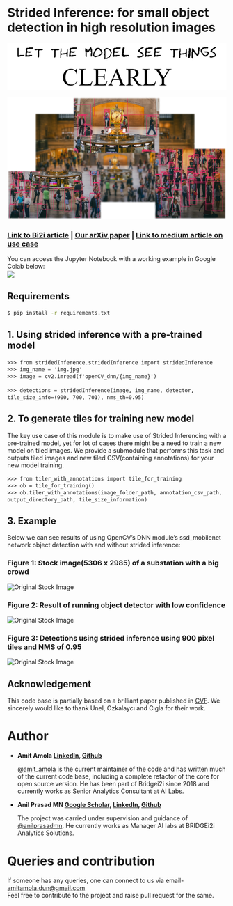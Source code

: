 # Strided Inference: for small object detection in high resolution images     

<img src="images/let.png" width="680">

![Header.png](images/Header.png)

###  [Link to Bi2i article](https://bridgei2i.com/strided_inferencing.com) | [Our arXiv paper](https://arxiv.org/abs/_____) | [Link to medium article on use case](https://amitamola.medium/Strided_inference) 

You can access the Jupyter Notebook with a working example in Google Colab below:  
[<img src="https://colab.research.google.com/assets/colab-badge.svg" align="center">](https://drive.google.com/file/d/1zh3b7wG8dMZBdQFDDtBjM-7Cae37ANTG/view?usp=sharing)

## Requirements
```bash
$ pip install -r requirements.txt
```


## 1. Using strided inference with a pre-trained model
```
>>> from stridedInference.stridedInference import stridedInference
>>> img_name = 'img.jpg'
>>> image = cv2.imread(f'openCV_dnn/{img_name}')

>>> detections = stridedInference(image, img_name, detector, tile_size_info=(900, 700, 701), nms_th=0.95)
```

## 2. To generate tiles for training new model 
The key use case of this module is to make use of Strided Inferencing with a pre-trained model, yet for lot of cases
there might be a need to train a new model on tiled images. We provide a submodule that performs this
task and outputs tiled images and new tiled CSV(containing annotations) for your new model training.

```
>>> from tiler_with_annotations import tile_for_training
>>> ob = tile_for_training()
>>> ob.tiler_with_annotations(image_folder_path, annotation_csv_path,  output_directory_path, tile_size_information)
```


## 3. Example 
Below we can see results of using OpenCV’s DNN module’s ssd_mobilenet network object detection with and without strided inference:

### Figure  1: Stock image(5306 x 2985) of a substation with a big crowd
![Original Stock Image](images/sample_img.jpg)

### Figure 2: Result of running object detector with low confidence
![Original Stock Image](images/result_without_strided.jpg)

### Figure 3: Detections using strided inference using 900 pixel tiles and NMS of 0.95
![Original Stock Image](images/result_with_strided.jpg)


## Acknowledgement

This code base is partially based on a brilliant paper published in [CVF](https://openaccess.thecvf.com/content_CVPRW_2019/papers/UAVision/Unel_The_Power_of_Tiling_for_Small_Object_Detection_CVPRW_2019_paper.pdf). 
We sincerely would like to thank Unel, Ozkalaycı and Cıgla for their work.


Author
==============

* __Amit Amola [LinkedIn](https://www.linkedin.com/in/amitamola/), [Github](https://github.com/amitamola)__

    [@amit_amola](https://twitter.com/amit_amola) is the current maintainer of the 
    code and has written much of the current code base, including a complete refactor 
    of the core for open source version. He has been part of Bridgei2i since 2018 and 
    currently works as Senior Analytics Consultant at AI Labs.
    
    
* __Anil Prasad MN [Google Scholar](https://scholar.google.co.in/citations?user=wbhEKCcAAAAJ&hl=en), [LinkedIn](https://www.linkedin.com/in/anilprasadmn), [Github](https://github.com/anilprasadmn)__

    The project was carried under supervision and guidance of [@anilprasadmn](https://twitter.com/anilprasadmn).
    He currently works as Manager AI labs at BRIDGEi2i Analytics Solutions.
    

Queries and contribution
========================
If someone has any queries, one can connect to us via email- amitamola.dun@gmail.com  
Feel free to contribute to the project and raise pull request for the same.
